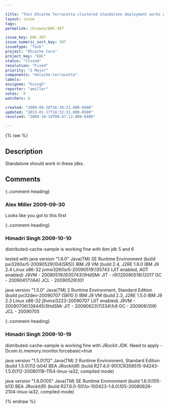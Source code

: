 ```yaml
---

title: "Test Ehcache Terracotta clustered standalone deployment works with JRockit and IBM jdks"
layout: issue
tags: 
permalink: /browse/EHC-397

issue_key: EHC-397
issue_numeric_sort_key: 397
issuetype: "Task"
project: "Ehcache Core"
project_key: "EHC"
status: "Closed"
resolution: "Fixed"
priority: "2 Major"
components: "ehcache-terracotta"
labels: 
assignee: "hsingh"
reporter: "amiller"
votes:  0
watchers: 0

created: "2009-09-28T16:38:51.000-0400"
updated: "2013-01-17T18:32:31.000-0500"
resolved: "2009-10-19T00:47:12.000-0400"

---
```




{% raw %}



## Description

<div markdown="1" class="description">

Standalone should work in these jdks.

</div>

## Comments


{:.comment-heading}
### **Alex Miller** <span class="date">2009-09-30</span>

<div markdown="1" class="comment">

Looks like you got to this first

</div>


{:.comment-heading}
### **Himadri Singh** <span class="date">2009-10-10</span>

<div markdown="1" class="comment">

distributed-cache-sample is working fine with ibm jdk 5 and 6

tested with 
java version "1.6.0"
Java(TM) SE Runtime Environment (build pxi3260sr5-20090529\104(SR5))
IBM J9 VM (build 2.4, J2RE 1.6.0 IBM J9 2.4 Linux x86-32 jvmxi3260sr5-20090519\135743 (JIT enabled, AOT enabled)
J9VM - 20090519\1035743\1lHdSMr
JIT  - r9\120090518\12017
GC   - 20090417\1AA)
JCL  - 20090529\101

java version "1.5.0"
Java(TM) 2 Runtime Environment, Standard Edition (build pxi32dev-20090707 (SR10 ))
IBM J9 VM (build 2.3, J2RE 1.5.0 IBM J9 2.3 Linux x86-32 j9vmxi3223-20090707 (JIT enabled)
J9VM - 20090706\138445\1lHdSMr
JIT  - 20090623\11334\1r8
GC   - 200906\109)
JCL  - 20090705


</div>


{:.comment-heading}
### **Himadri Singh** <span class="date">2009-10-19</span>

<div markdown="1" class="comment">

distributed-cache-sample is working fine with JRockit JDK. Need to apply -Dcom.tc.memory.monitor.forcebasic=true 

java version "1.5.0\112"
Java(TM) 2 Runtime Environment, Standard Edition (build 1.5.0\112-b04)
BEA JRockit(R) (build R27.4.0-90\1CR358515-94243-1.5.0\112-20080118-1154-linux-ia32, compiled mode) 

java version "1.6.0\105"
Java(TM) SE Runtime Environment (build 1.6.0\105-b13)
BEA JRockit(R) (build R27.6.0-50\1o-100423-1.6.0\105-20080626-2104-linux-ia32, compiled mode)

</div>



{% endraw %}
